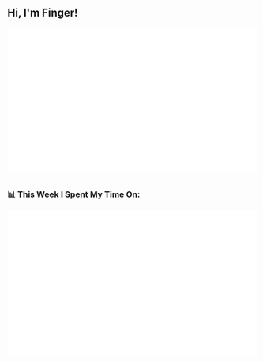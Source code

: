 <h2> Hi, I'm Finger!</h2>

<img align="right" src="https://raw.githubusercontent.com/spianmo/github-stats/master/generated/overview.svg#gh-light-mode-only">

<!-- <img align="right" height="160em" src="https://github-readme-stats-eight-theta.vercel.app/api/top-langs/?username=spianmo&layout=compact&langs_count=8&theme=algolia"/>	 -->
	
```go
package main

type Me struct {
	Name   string
	Job    string
	Code   string
	Skills string
}

func main() {
	me := &Me{
		Name:   "Finger",
		Job:    "Client-side Engineer",
		Code:   "Java, Kotlin, C#, Rust and C++ and Others",
		Skills: "Android, Security, Cross-platform client, NLP, CV, ASR ^o^",
	}
	_ = me
}
```


<h3>📊 This Week I Spent My Time On:</h3>
<img align='right' src="https://raw.githubusercontent.com/spianmo/github-stats/master/generated/languages.svg#gh-light-mode-only">

<!--START_SECTION:waka-->

```txt
Python                         2 hrs 42 mins   ████████░░░░░░░░░░░░░░░░░   31.75 %
Bash                           1 hr 14 mins    ███▓░░░░░░░░░░░░░░░░░░░░░   14.53 %
TOML                           1 hr 3 mins     ███░░░░░░░░░░░░░░░░░░░░░░   12.35 %
BashSupport Pro Shell Script   38 mins         ██░░░░░░░░░░░░░░░░░░░░░░░   07.58 %
Java                           36 mins         █▓░░░░░░░░░░░░░░░░░░░░░░░   07.17 %
```

<!--END_SECTION:waka-->
